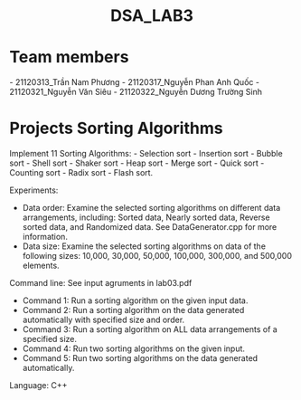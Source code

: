 <h1 align="center"> DSA_LAB3</h1>
<h1> Team members </h1>
- 21120313_Trần Nam Phương
- 21120317_Nguyễn Phan Anh Quốc
- 21120321_Nguyễn Văn Siêu
- 21120322_Nguyễn Dương Trường Sinh

<h1> Projects Sorting Algorithms </h1>
Implement 11 Sorting Algorithms: 
- Selection sort
- Insertion sort
- Bubble sort
- Shell sort
- Shaker sort
- Heap sort
- Merge sort
- Quick sort
- Counting sort
- Radix sort
- Flash sort.

Experiments: 
- Data order: Examine the selected sorting algorithms on different data arrangements, including: Sorted data, Nearly sorted data, Reverse sorted data, and Randomized data. See DataGenerator.cpp for more information.
- Data size: Examine the selected sorting algorithms on data of the following sizes: 10,000,
30,000, 50,000, 100,000, 300,000, and 500,000 elements.

Command line: See input agruments in lab03.pdf
- Command 1: Run a sorting algorithm on the given input data.
- Command 2: Run a sorting algorithm on the data generated automatically with specified size and order.
- Command 3: Run a sorting algorithm on ALL data arrangements of a specified size.
- Command 4: Run two sorting algorithms on the given input.
- Command 5: Run two sorting algorithms on the data generated automatically.

Language: C++
